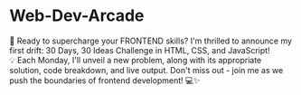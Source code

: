 # Web-Dev-Arcade
🚀 Ready to supercharge your FRONTEND skills? 
I'm thrilled to announce my first drift: 30 Days, 30 Ideas Challenge in HTML, CSS, and JavaScript!   
💡 Each Monday, I'll unveil a new problem, along with its appropriate solution, code breakdown, and live output. 
Don't miss out - join me as we push the boundaries of frontend development! 💻✨
